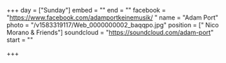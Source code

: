 +++
day = ["Sunday"]
embed = ""
end = ""
facebook = "https://www.facebook.com/adamportkeinemusik/ "
name = "Adam Port"
photo = "/v1583319117/Web_0000000002_baqqpo.jpg"
position = [" Nico Morano & Friends"]
soundcloud = "https://soundcloud.com/adam-port"
start = ""

+++
